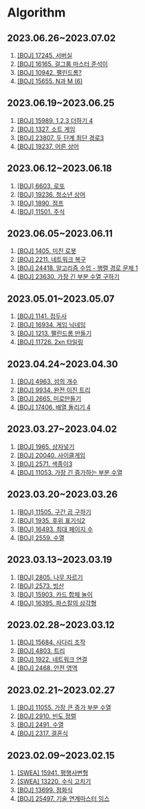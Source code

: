 # Algorithm

## 2023.06.26~2023.07.02
1. [[BOJ] 17245. 서버실](https://www.acmicpc.net/problem/17245)
2. [[BOJ] 16165. 걸그룹 마스터 준석이](https://www.acmicpc.net/problem/16165)
3. [[BOJ] 10942. 팰린드롬?](https://www.acmicpc.net/problem/10942)
4. [[BOJ] 15655. N과 M (6)](https://www.acmicpc.net/problem/15655)

## 2023.06.19~2023.06.25
1. [[BOJ] 15989. 1,2,3 더하기 4](https://www.acmicpc.net/problem/15989)
2. [[BOJ] 1327. 소트 게임](https://www.acmicpc.net/problem/1327)
3. [[BOJ] 23807. 두 단계 최단 경로3](https://www.acmicpc.net/problem/23807)
4. [[BOJ] 19237. 어른 상어](https://www.acmicpc.net/problem/19237)

## 2023.06.12~2023.06.18
1. [[BOJ] 6603. 로또](https://www.acmicpc.net/problem/6603)
2. [[BOJ] 19236. 청소년 상어](https://www.acmicpc.net/problem/19236)
3. [[BOJ] 1890. 점프](https://www.acmicpc.net/problem/1890)
4. [[BOJ] 11501. 주식](https://www.acmicpc.net/problem/11501)

## 2023.06.05~2023.06.11
1. [[BOJ] 1405. 미친 로봇](https://www.acmicpc.net/problem/1405)
2. [[BOJ] 2211. 네트워크 복구](https://www.acmicpc.net/problem/2211)
3. [[BOJ] 24418. 알고리즘 수업 - 행렬 경로 문제 1](https://www.acmicpc.net/problem/24418)
4. [[BOJ] 23630. 가장 긴 부분 수열 구하기](https://www.acmicpc.net/problem/23630)

## 2023.05.01~2023.05.07
1. [[BOJ] 1141. 접두사](https://www.acmicpc.net/problem/1141)
2. [[BOJ] 16934. 게임 닉네임](https://www.acmicpc.net/problem/16934)
3. [[BOJ] 1213. 팰린드롬 만들기](https://www.acmicpc.net/problem/1213)
4. [[BOJ] 11726. 2xn 타일링](https://www.acmicpc.net/problem/11726)

## 2023.04.24~2023.04.30
1. [[BOJ] 4963. 섬의 개수](https://www.acmicpc.net/problem/4963)
2. [[BOJ] 9934. 완전 이진 트리](https://www.acmicpc.net/problem/9934)
3. [[BOJ] 2665. 미로만들기](https://www.acmicpc.net/problem/2665)
4. [[BOJ] 17406. 배열 돌리기 4](https://www.acmicpc.net/problem/17406)

## 2023.03.27~2023.04.02
1. [[BOJ] 1965. 상자넣기](https://www.acmicpc.net/problem/1965)
2. [[BOJ] 20040. 사이클게임](https://www.acmicpc.net/problem/20040)
3. [[BOJ] 2571. 색종이3](https://www.acmicpc.net/problem/2571)
4. [[BOJ] 11053. 가장 긴 증가하는 부분 수열](https://www.acmicpc.net/problem/11053)

## 2023.03.20~2023.03.26
1. [[BOJ] 11505. 구간 곱 구하기](https://www.acmicpc.net/problem/11505)
2. [[BOJ] 1935. 후위 표기식2](https://www.acmicpc.net/problem/1935)
3. [[BOJ] 16493. 최대 페이지 수](https://www.acmicpc.net/problem/16493)
4. [[BOJ] 2559. 수열](https://www.acmicpc.net/problem/2559)

## 2023.03.13~2023.03.19
1. [[BOJ] 2805. 나무 자르기](https://www.acmicpc.net/problem/2805)
2. [[BOJ] 2573. 빙산](https://www.acmicpc.net/problem/2573)
3. [[BOJ] 15903. 카드 합체 놀이](https://www.acmicpc.net/problem/15903)
4. [[BOJ] 16395. 파스칼의 삼각형](https://www.acmicpc.net/problem/16395)

## 2023.02.28~2023.03.12
1. [[BOJ] 15684. 사다리 조작](https://www.acmicpc.net/problem/15684)
2. [[BOJ] 4803. 트리](https://www.acmicpc.net/problem/4803)
3. [[BOJ] 1922. 네트워크 연결](https://www.acmicpc.net/problem/1922)
4. [[BOJ] 2468. 안전 영역](https://www.acmicpc.net/problem/2468)

## 2023.02.21~2023.02.27
1. [[BOJ] 11055. 가장 큰 증가 부분 수열](https://www.acmicpc.net/problem/11055)
2. [[BOJ] 2910. 빈도 정렬](https://www.acmicpc.net/problem/2910)
3. [[BOJ] 2491. 수열](https://www.acmicpc.net/problem/2491)
4. [[BOJ] 2317. 결혼식](https://www.acmicpc.net/problem/2317)

## 2023.02.09~2023.02.15
1. [[SWEA] 15941. 평행사변형](https://swexpertacademy.com/main/code/problem/problemDetail.do?contestProbId=AYVgOZEKOpcDFAQK)
2. [[SWEA] 13220. 수식 고치기](https://swexpertacademy.com/main/code/problem/problemDetail.do?contestProbId=AXzjz2V6-Q8DFASs)
3. [[BOJ] 13699. 점화식](https://www.acmicpc.net/problem/13699)
4. [[BOJ] 25497. 기술 연계마스터 임스](https://www.acmicpc.net/problem/25497)
